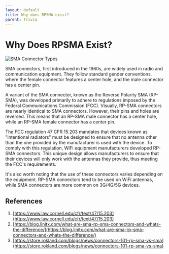 ```yaml
---
layout: default
title: Why does RPSMA exist?
parent: Trivia
---
```


# Why Does RPSMA Exist?

![SMA Connector Types](../fig/sma_types.webp)

SMA connectors, first introduced in the 1960s, are widely used in radio and communication equipment. They follow standard gender conventions, where the female connector features a center hole, and the male connector has a center pin.

A variant of the SMA connector, known as the Reverse Polarity SMA (RP-SMA), was developed primarily to adhere to regulations imposed by the Federal Communications Commission (FCC). Visually, RP-SMA connectors are nearly identical to SMA connectors. However, their pins and holes are reversed. This means that an RP-SMA male connector has a center hole, while an RP-SMA female connector has a center pin.

The FCC regulation 47 CFR 15.203 mandates that devices known as "intentional radiators" must be designed to ensure that no antenna other than the one provided by the manufacturer is used with the device. To comply with this regulation, WiFi equipment manufacturers developed RP-SMA connectors. This unique design allows manufacturers to ensure that their devices will only work with the antennas they provide, thus meeting the FCC's requirements.

It's also worth noting that the use of these connectors varies depending on the equipment. RP-SMA connectors tend to be used on WiFi antennas, while SMA connectors are more common on 3G/4G/5G devices.

## References

1. [https://www.law.cornell.edu/cfr/text/47/15.203](https://www.law.cornell.edu/cfr/text/47/15.203)
2. [https://blog.linitx.com/what-are-sma-rp-sma-connectors-and-whats-the-difference/](https://blog.linitx.com/what-are-sma-rp-sma-connectors-and-whats-the-difference/)
3. [https://store.rokland.com/blogs/news/connectors-101-rp-sma-vs-sma](https://store.rokland.com/blogs/news/connectors-101-rp-sma-vs-sma)
